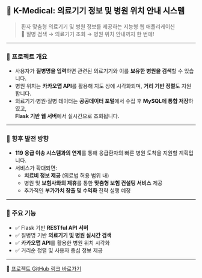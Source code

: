 ## 🏥 K-Medical: 의료기기 정보 및 병원 위치 안내 시스템

> 환자 맞춤형 의료기기 및 병원 정보를 제공하는 지능형 웹 애플리케이션  
> 📍 질병 검색 → 의료기기 조회 → 병원 위치 안내까지 한 번에!

---

### 🧩 프로젝트 개요
- 사용자가 **질병명을 입력**하면 관련된 의료기기와 이를 **보유한 병원을 검색**할 수 있습니다.
- 병원 위치는 **카카오맵 API**를 활용해 지도 상에 시각화되며, **거리 기반 정렬**도 지원합니다.
- 의료기기·병원·질병 데이터는 **공공데이터 포털**에서 수집 후 **MySQL에 통합 저장**하였고,  
  **Flask 기반 웹 서버**에서 실시간으로 조회됩니다.

---

### 🚀 향후 발전 방향
- **119 응급 이송 시스템과의 연계**를 통해 응급환자의 빠른 병원 도착을 지원할 계획입니다.
- 서비스가 확대되면:
  - **치료비 정보 제공** (의료법 허용 범위 내)
  - 병원 및 **보험사와의 제휴**를 통한 **맞춤형 보험 컨설팅 서비스** 제공
  - 추가적인 **부가가치 창출 및 수익화** 전략 실행 예정

---

### 🔧 주요 기능
- ✅ Flask 기반 **RESTful API 서버**
- ✅ 질병명 기반 **의료기기 및 병원 실시간 검색**
- ✅ **카카오맵 API**를 활용한 병원 위치 시각화
- ✅ 거리순 정렬 및 사용자 중심 정보 제공

---

🔗 [프로젝트 GitHub 링크 바로가기](https://github.com/Jinyechan/k-medical)
